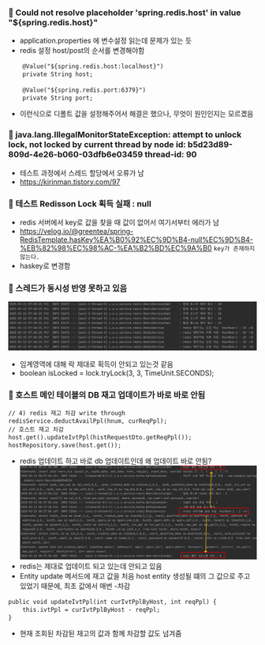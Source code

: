 ### 🥑 Could not resolve placeholder 'spring.redis.host' in value "${spring.redis.host}"

- application.properties 에 변수설정 읽는데 문제가 있는 듯
- redis 설정 host/post의 순서를 변경해야함

```
    @Value("${spring.redis.host:localhost}")
    private String host;

    @Value("${spring.redis.port:6379}")
    private String port;
```

- 이런식으로 디폴트 값을 설정해주어서 해결은 했으나, 무엇이 원인인지는 모르곘음

### 🥑 java.lang.IllegalMonitorStateException: attempt to unlock lock, not locked by current thread by node id: b5d23d89-809d-4e26-b060-03dfb6e03459 thread-id: 90

- 테스트 과정에서 스레드 할당에서 오류가 남
- https://kirinman.tistory.com/97

### 🥑 테스트 Redisson Lock 획득 실패 : null

- redis 서버에서 key로 값을 찾을 때 값이 없어서 여기서부터 에러가 남
- https://velog.io/@greentea/spring-RedisTemplate.hasKey%EA%B0%92%EC%9D%B4-null%EC%9D%B4-%EB%82%98%EC%98%AC-%EA%B2%BD%EC%9A%B0 `key가 존재하지 않는다.`
- haskey로 변경함

### 🥑 스레드가 동시성 반영 못하고 있음

![alt text](image.png)

- 임계영역에 대해 락 제대로 획득이 안되고 있는것 같음
- boolean isLocked = lock.tryLock(3, 3, TimeUnit.SECONDS);

### 🥑 호스트 메인 테이블의 DB 재고 업데이트가 바로 바로 안됨

```
// 4) redis 재고 차감 write through
redisService.deductAvailPpl(hnum, curReqPpl);
// 호스트 재고 차감
host.get().updateIvtPpl(histRequestDto.getReqPpl());
hostRepository.save(host.get());
```

- redis 업데이트 하고 바로 db 업데이트인데 왜 업데이트 바로 안됨?
  ![alt text](image-1.png)
- redis는 제대로 업데이트 되고 있는데 안되고 있음
- Entity update 메서드에 재고 값을 처음 host entity 생성될 떄의 그 값으로 주고 있었기 때문에, 최초 값에서 매번 -차감

```
public void updateIvtPpl(int curIvtPplByHost, int reqPpl) {
    this.ivtPpl = curIvtPplByHost - reqPpl;
}
```

- 현재 조회된 차감된 재고의 값과 함께 차감할 값도 넘겨줌
